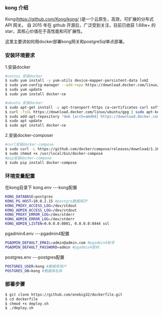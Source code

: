 ### kong 介绍
Kong(https://github.com/Kong/kong/ )是一个云原生，高效，可扩展的分布式 API 网关。 自 2015 年在 github 开源后，广泛受到关注，目前已收获 1.68w+ 的 star，其核心价值在于高性能和可扩展性。

这里主要讲如何用docker部署kong网关和postgreSql单点部署。

### 安装环境要求

1.安装docker
```sh
#centos 安装docker
$ sudo yum install -y yum-utils device-mapper-persistent-data lvm2
$ sudo yum-config-manager --add-repo https://download.docker.com/linux/centos/docker-ce.repo
$ sudo yum update
$ sudo yum install docker-ce

#ubuntu 安装docker
$ sudo apt-get install -y apt-transport-https ca-certificates curl software-properties-common
$ curl -fsSL https://download.docker.com/linux/ubuntu/gpg | sudo apt-key add -
$ sudo add-apt-repository "deb [arch=amd64] https://download.docker.com/linux/ubuntu $(lsb_release -cs) stable"
$ sudo apt update
$ sudo apt install docker-ce
```


2.安装docker-composer
```sh
#curl安装docker-compose
$ sudo curl -L https://github.com/docker/compose/releases/download/1.16.1/docker-compose-`uname -s`-`uname -m` -o /usr/local/bin/docker-compose
$ sudo chmod +x /usr/local/bin/docker-compose
#pip安装docker-compose
$ sudo pip install docker-compose
```

### 环境变量配置
在kong目录下
kong.env ---kong配置
```sh
KONG_DATABASE=postgres
KONG_PG_HOST=10.0.2.15 #postgre数据库IP
KONG_PROXY_ACCESS_LOG=/dev/stdout
KONG_ADMIN_ACCESS_LOG=/dev/stdout
KONG_PROXY_ERROR_LOG=/dev/stderr
KONG_ADMIN_ERROR_LOG=/dev/stderr
KONG_ADMIN_LISTEN=0.0.0.0:8001, 0.0.0.0:8444 ssl
```

pgadmin4.env ---pgadmin4配置
```sh
PGADMIN_DEFAULT_EMAIL=admin@admin.com #pgadmin4账号
PGADMIN_DEFAULT_PASSWORD=admin #pgadmin4密码

```

postgres.env ---postgres配置
```sh
POSTGRES_USER=kong #数据库用户
POSTGRES_DB=kong #数据库名称
```

### 部署步骤
```sh
$ git clone https://github.com/onebig32/dockerfile.git
$ cd dockerfile
$ chmod +x deploy.sh
$ ./deploy.sh
```

